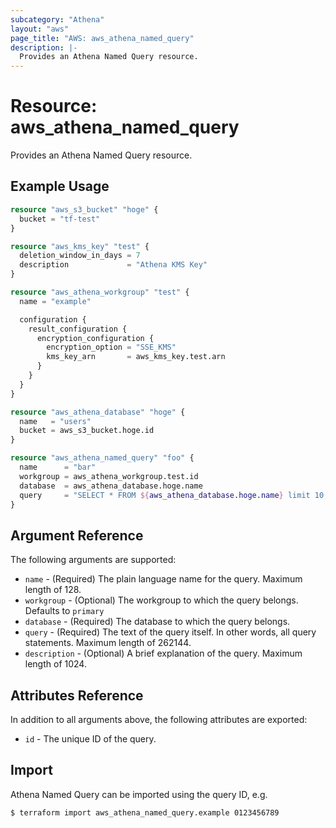 ```yaml
---
subcategory: "Athena"
layout: "aws"
page_title: "AWS: aws_athena_named_query"
description: |-
  Provides an Athena Named Query resource.
---
```


# Resource: aws_athena_named_query

Provides an Athena Named Query resource.

## Example Usage

```terraform
resource "aws_s3_bucket" "hoge" {
  bucket = "tf-test"
}

resource "aws_kms_key" "test" {
  deletion_window_in_days = 7
  description             = "Athena KMS Key"
}

resource "aws_athena_workgroup" "test" {
  name = "example"

  configuration {
    result_configuration {
      encryption_configuration {
        encryption_option = "SSE_KMS"
        kms_key_arn       = aws_kms_key.test.arn
      }
    }
  }
}

resource "aws_athena_database" "hoge" {
  name   = "users"
  bucket = aws_s3_bucket.hoge.id
}

resource "aws_athena_named_query" "foo" {
  name      = "bar"
  workgroup = aws_athena_workgroup.test.id
  database  = aws_athena_database.hoge.name
  query     = "SELECT * FROM ${aws_athena_database.hoge.name} limit 10;"
}
```

## Argument Reference

The following arguments are supported:

* `name` - (Required) The plain language name for the query. Maximum length of 128.
* `workgroup` - (Optional) The workgroup to which the query belongs. Defaults to `primary`
* `database` - (Required) The database to which the query belongs.
* `query` - (Required) The text of the query itself. In other words, all query statements. Maximum length of 262144.
* `description` - (Optional) A brief explanation of the query. Maximum length of 1024.

## Attributes Reference

In addition to all arguments above, the following attributes are exported:

* `id` - The unique ID of the query.

## Import

Athena Named Query can be imported using the query ID, e.g.

```
$ terraform import aws_athena_named_query.example 0123456789
```
